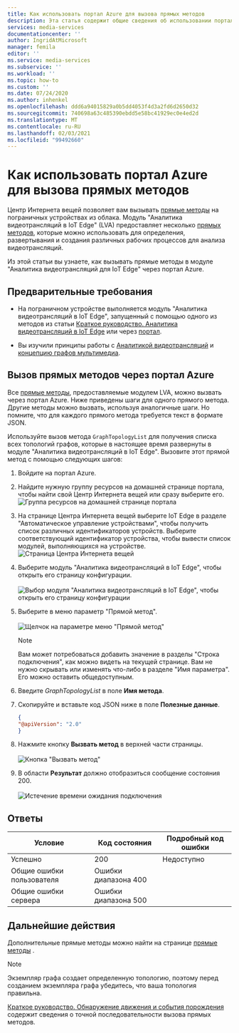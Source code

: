 ```yaml
---
title: Как использовать портал Azure для вызова прямых методов
description: Эта статья содержит общие сведения об использовании портала Azure для вызова прямых методов.
services: media-services
documentationcenter: ''
author: IngridAtMicrosoft
manager: femila
editor: ''
ms.service: media-services
ms.subservice: ''
ms.workload: ''
ms.topic: how-to
ms.custom: ''
ms.date: 07/24/2020
ms.author: inhenkel
ms.openlocfilehash: ddd6a94015829a0b5dd4053f4d3a2fd6d2650d32
ms.sourcegitcommit: 740698a63c485390ebdd5e58bc41929ec0e4ed2d
ms.translationtype: MT
ms.contentlocale: ru-RU
ms.lasthandoff: 02/03/2021
ms.locfileid: "99492660"
---
```

# <a name="how-to-use-azure-portal-to-invoke-direct-methods"></a>Как использовать портал Azure для вызова прямых методов

Центр Интернета вещей позволяет вам вызывать [прямые методы](../../iot-hub/iot-hub-devguide-direct-methods.md#method-invocation-for-iot-edge-modules) на пограничных устройствах из облака. Модуль "Аналитика видеотрансляций в IoT Edge" (LVA) предоставляет несколько [прямых методов](./direct-methods.md), которые можно использовать для определения, развертывания и создания различных рабочих процессов для анализа видеотрансляций.

Из этой статьи вы узнаете, как вызывать прямые методы в модуле "Аналитика видеотрансляций для IoT Edge" через портал Azure.

## <a name="prerequisites"></a>Предварительные требования

* На пограничном устройстве выполняется модуль "Аналитика видеотрансляций в IoT Edge", запущенный с помощью одного из методов из статьи [Краткое руководство. Аналитика видеотрансляций в IoT Edge](./get-started-detect-motion-emit-events-quickstart.md) или через [портал](./deploy-iot-edge-device.md).

* Вы изучили принципы работы с [Аналитикой видеотрансляций](./overview.md) и [концепцию графов мультимедиа](./media-graph-concept.md).

## <a name="invoking-direct-methods-via-azure-portal"></a>Вызов прямых методов через портал Azure

Все [прямые методы](./direct-methods.md), предоставляемые модулем LVA, можно вызвать через портал Azure. Ниже приведены шаги для одного прямого метода. Другие методы можно вызвать, используя аналогичные шаги. Но помните, что для каждого прямого метода требуется текст в формате JSON.

Используйте вызов метода `GraphTopologyList` для получения списка всех топологий графов, которые в настоящее время развернуты в модуле "Аналитика видеотрансляций в IoT Edge". Вызовите этот прямой метод с помощью следующих шагов:

1. Войдите на портал Azure.
1. Найдите нужную группу ресурсов на домашней странице портала, чтобы найти свой Центр Интернета вещей или сразу выберите его.
    ![Группа ресурсов на домашней странице портала](media/use-azure-portal-to-invoke-directs-methods/portal-rg-home.png)
1. На странице Центра Интернета вещей выберите IoT Edge в разделе "Автоматическое управление устройствами", чтобы получить список различных идентификаторов устройств. Выберите соответствующий идентификатор устройства, чтобы вывести список модулей, выполняющихся на устройстве.
    ![Страница Центра Интернета вещей](media/use-azure-portal-to-invoke-directs-methods/iot-hub-page.png)
1. Выберите модуль "Аналитика видеотрансляций в IoT Edge", чтобы открыть его страницу конфигурации.<br><br>
    ![Выбор модуля "Аналитика видеотрансляций в IoT Edge", чтобы открыть его страницу конфигурации](media/use-azure-portal-to-invoke-directs-methods/modules.png)
1. Выберите в меню параметр "Прямой метод". <br><br>
    ![Щелчок на параметре меню "Прямой метод"](media/use-azure-portal-to-invoke-directs-methods/module-details.png)
    > [!NOTE]
    > Вам может потребоваться добавить значение в разделы "Строка подключения", как можно видеть на текущей странице. Вам не нужно скрывать или изменять что-либо в разделе "Имя параметра". Его можно оставить общедоступным.

1. Введите *GraphTopologyList* в поле **Имя метода**.
1. Скопируйте и вставьте код JSON ниже в поле **Полезные данные**.
    ```json
    {
    "@apiVersion": "2.0"
    }
    ```
1. Нажмите кнопку **Вызвать метод** в верхней части страницы.<br><br>
    ![Кнопка "Вызвать метод"](media/use-azure-portal-to-invoke-directs-methods/direct-method.png)
1. В области **Результат** должно отобразиться сообщение состояния 200.<br><br>
    ![Истечение времени ожидания подключения](media/use-azure-portal-to-invoke-directs-methods/connection-timeout.png)

## <a name="responses"></a>Ответы

| Условие             | Код состояния | Подробный код ошибки |
|-----------------------|-------------|---------------------|
| Успешно               | 200         | Недоступно                 |
| Общие ошибки пользователя   | Ошибки диапазона 400   |                     |
| Общие ошибки сервера | Ошибки диапазона 500   |                     |

## <a name="next-steps"></a>Дальнейшие действия

Дополнительные прямые методы можно найти на странице [прямые методы](./direct-methods.md) .

> [!NOTE]
> Экземпляр графа создает определенную топологию, поэтому перед созданием экземпляра графа убедитесь, что ваша топология правильна.

[Краткое руководство. Обнаружение движения и события порождения](./get-started-detect-motion-emit-events-quickstart.md) содержит сведения о точной последовательности вызова прямых методов.
